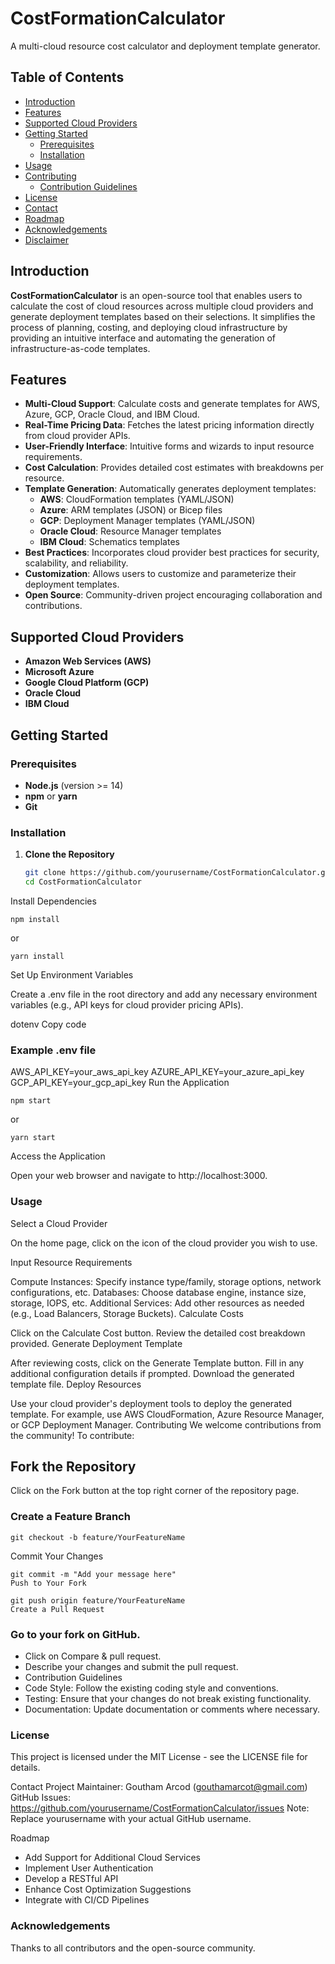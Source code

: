 # CostFormationCalculator

A multi-cloud resource cost calculator and deployment template generator.

## Table of Contents

- [Introduction](#introduction)
- [Features](#features)
- [Supported Cloud Providers](#supported-cloud-providers)
- [Getting Started](#getting-started)
  - [Prerequisites](#prerequisites)
  - [Installation](#installation)
- [Usage](#usage)
- [Contributing](#contributing)
  - [Contribution Guidelines](#contribution-guidelines)
- [License](#license)
- [Contact](#contact)
- [Roadmap](#roadmap)
- [Acknowledgements](#acknowledgements)
- [Disclaimer](#disclaimer)

## Introduction

**CostFormationCalculator** is an open-source tool that enables users to calculate the cost of cloud resources across multiple cloud providers and generate deployment templates based on their selections. It simplifies the process of planning, costing, and deploying cloud infrastructure by providing an intuitive interface and automating the generation of infrastructure-as-code templates.

## Features

- **Multi-Cloud Support**: Calculate costs and generate templates for AWS, Azure, GCP, Oracle Cloud, and IBM Cloud.
- **Real-Time Pricing Data**: Fetches the latest pricing information directly from cloud provider APIs.
- **User-Friendly Interface**: Intuitive forms and wizards to input resource requirements.
- **Cost Calculation**: Provides detailed cost estimates with breakdowns per resource.
- **Template Generation**: Automatically generates deployment templates:
  - **AWS**: CloudFormation templates (YAML/JSON)
  - **Azure**: ARM templates (JSON) or Bicep files
  - **GCP**: Deployment Manager templates (YAML/JSON)
  - **Oracle Cloud**: Resource Manager templates
  - **IBM Cloud**: Schematics templates
- **Best Practices**: Incorporates cloud provider best practices for security, scalability, and reliability.
- **Customization**: Allows users to customize and parameterize their deployment templates.
- **Open Source**: Community-driven project encouraging collaboration and contributions.

## Supported Cloud Providers

- **Amazon Web Services (AWS)**
- **Microsoft Azure**
- **Google Cloud Platform (GCP)**
- **Oracle Cloud**
- **IBM Cloud**

## Getting Started

### Prerequisites

- **Node.js** (version >= 14)
- **npm** or **yarn**
- **Git**

### Installation

1. **Clone the Repository**

   ```bash
   git clone https://github.com/yourusername/CostFormationCalculator.git
   cd CostFormationCalculator
   ```
Install Dependencies

```
npm install
```
or

```
yarn install
```
Set Up Environment Variables

Create a .env file in the root directory and add any necessary environment variables (e.g., API keys for cloud provider pricing APIs).

dotenv
Copy code
### Example .env file
AWS_API_KEY=your_aws_api_key
AZURE_API_KEY=your_azure_api_key
GCP_API_KEY=your_gcp_api_key
Run the Application

```
npm start
```
or

```
yarn start
```
Access the Application

Open your web browser and navigate to http://localhost:3000.

### Usage
Select a Cloud Provider

On the home page, click on the icon of the cloud provider you wish to use.

Input Resource Requirements

Compute Instances: Specify instance type/family, storage options, network configurations, etc.
Databases: Choose database engine, instance size, storage, IOPS, etc.
Additional Services: Add other resources as needed (e.g., Load Balancers, Storage Buckets).
Calculate Costs

Click on the Calculate Cost button.
Review the detailed cost breakdown provided.
Generate Deployment Template

After reviewing costs, click on the Generate Template button.
Fill in any additional configuration details if prompted.
Download the generated template file.
Deploy Resources

Use your cloud provider's deployment tools to deploy the generated template.
For example, use AWS CloudFormation, Azure Resource Manager, or GCP Deployment Manager.
Contributing
We welcome contributions from the community! To contribute:

## Fork the Repository

Click on the Fork button at the top right corner of the repository page.

### Create a Feature Branch

```
git checkout -b feature/YourFeatureName
```
Commit Your Changes

```
git commit -m "Add your message here"
Push to Your Fork
```

```
git push origin feature/YourFeatureName
Create a Pull Request
```
### Go to your fork on GitHub.
- Click on Compare & pull request.
- Describe your changes and submit the pull request.
- Contribution Guidelines
- Code Style: Follow the existing coding style and conventions.
- Testing: Ensure that your changes do not break existing functionality.
- Documentation: Update documentation or comments where necessary.

### License
This project is licensed under the MIT License - see the LICENSE file for details.

Contact
Project Maintainer: Goutham Arcod (gouthamarcot@gmail.com)
GitHub Issues: https://github.com/yourusername/CostFormationCalculator/issues
Note: Replace yourusername with your actual GitHub username.

Roadmap
- Add Support for Additional Cloud Services
- Implement User Authentication
- Develop a RESTful API
- Enhance Cost Optimization Suggestions
- Integrate with CI/CD Pipelines
### Acknowledgements
Thanks to all contributors and the open-source community.
